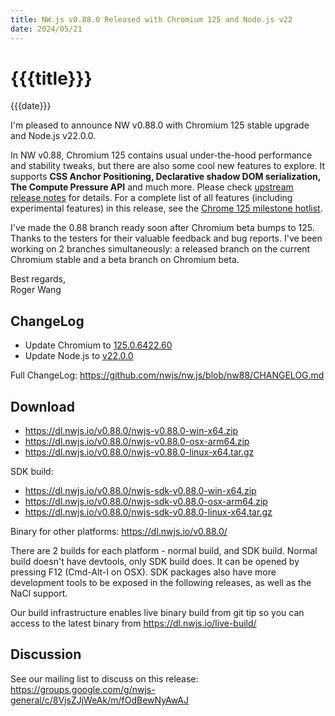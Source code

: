 ```yaml
---
title: NW.js v0.88.0 Released with Chromium 125 and Node.js v22
date: 2024/05/21
---
```

# {{{title}}}
{{{date}}}

I'm pleased to announce NW v0.88.0 with Chromium 125 stable upgrade and Node.js v22.0.0.

In NW v0.88, Chromium 125 contains usual under-the-hood performance and stability tweaks, but there are also some cool new features to explore. It supports **CSS Anchor Positioning, Declarative shadow DOM serialization, The Compute Pressure API** and much more. Please check [upstream release notes](https://developer.chrome.com/blog/chrome-125-beta/) for details. For a complete list of all features (including experimental features) in this release, see the [Chrome 125 milestone hotlist](https://www.chromestatus.com/features#milestone=125).

I've made the 0.88 branch ready soon after Chromium beta bumps to 125. Thanks to the testers for their valuable feedback and bug reports. I've been working on 2 branches simultaneously: a released branch on the current Chromium stable and a beta branch on Chromium beta.

Best regards,  
Roger Wang

## ChangeLog

- Update Chromium to [125.0.6422.60](https://chromereleases.googleblog.com/2024/05/stable-channel-update-for-desktop_15.html)
- Update Node.js to [v22.0.0](https://nodejs.org/en/blog/release/v22.0.0)

Full ChangeLog: https://github.com/nwjs/nw.js/blob/nw88/CHANGELOG.md

## Download 

* https://dl.nwjs.io/v0.88.0/nwjs-v0.88.0-win-x64.zip 
* https://dl.nwjs.io/v0.88.0/nwjs-v0.88.0-osx-arm64.zip 
* https://dl.nwjs.io/v0.88.0/nwjs-v0.88.0-linux-x64.tar.gz 

SDK build: 
* https://dl.nwjs.io/v0.88.0/nwjs-sdk-v0.88.0-win-x64.zip 
* https://dl.nwjs.io/v0.88.0/nwjs-sdk-v0.88.0-osx-arm64.zip 
* https://dl.nwjs.io/v0.88.0/nwjs-sdk-v0.88.0-linux-x64.tar.gz 

Binary for other platforms: https://dl.nwjs.io/v0.88.0/ 

There are 2 builds for each platform - normal build, and SDK build. Normal build doesn't have devtools, only SDK build does. lt can be opened by pressing F12 (Cmd-Alt-I on OSX). SDK packages also have more development tools to be exposed in the following releases, as well as the NaCl support.

Our build infrastructure enables live binary build from git tip so you can access to the latest binary from https://dl.nwjs.io/live-build/ 

## Discussion

See our mailing list to discuss on this release: https://groups.google.com/g/nwjs-general/c/8VjsZJjWeAk/m/fOdBewNyAwAJ
